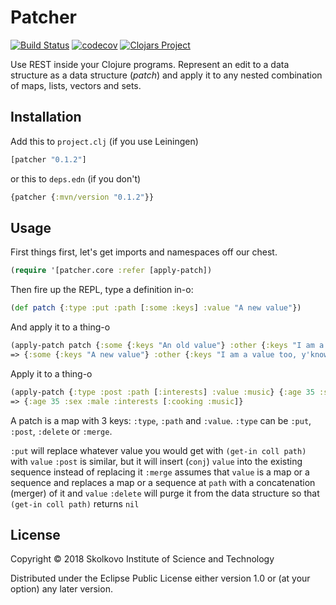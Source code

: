 # Patcher
[![Build Status](https://travis-ci.org/vadim0x60/patcher.svg?branch=master)](https://travis-ci.org/vadim0x60/patcher)
[![codecov](https://codecov.io/gh/vadim0x60/patcher/branch/master/graph/badge.svg)](https://codecov.io/gh/vadim0x60/patcher)
[![Clojars Project](https://img.shields.io/clojars/v/patcher.svg)](https://clojars.org/patcher)

Use REST inside your Clojure programs. Represent an edit to a data structure as a data structure (_patch_) and apply it to any nested combination of maps, lists, vectors and sets. 

## Installation

Add this to `project.clj` (if you use Leiningen)

```clj
[patcher "0.1.2"]
```

or this to `deps.edn` (if you don't)

```clj
{patcher {:mvn/version "0.1.2"}}
```

## Usage

First things first, let's get imports and namespaces off our chest.

```clj
(require '[patcher.core :refer [apply-patch])
```

Then fire up the REPL, type a definition in-o:

```clj
(def patch {:type :put :path [:some :keys] :value "A new value"})
```

And apply it to a thing-o

```clj
(apply-patch patch {:some {:keys "An old value"} :other {:keys "I am a value too, y'know"}})
=> {:some {:keys "A new value"} :other {:keys "I am a value too, y'know"}}
```

Apply it to a thing-o

```clj
(apply-patch {:type :post :path [:interests] :value :music} {:age 35 :sex :male :interests [:cooking]})
=> {:age 35 :sex :male :interests [:cooking :music]}
```

A patch is a map with 3 keys: `:type`, `:path` and `:value`. `:type` can be `:put`, `:post`, `:delete` or `:merge`.

`:put` will replace whatever value you would get with `(get-in coll path)` with `value`
`:post` is similar, but it will insert (`conj`) `value` into the existing sequence instead of replacing it
`:merge` assumes that `value` is a map or a sequence and replaces a map or a sequence at `path` with a concatenation (merger) of it and `value`
`:delete` will purge it from the data structure so that `(get-in coll path)` returns `nil`

## License

Copyright © 2018 Skolkovo Institute of Science and Technology

Distributed under the Eclipse Public License either version 1.0 or (at
your option) any later version.
